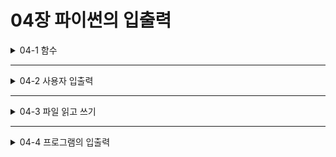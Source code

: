 # 04장 파이썬의 입출력

<details>
<summary>04-1 함수</summary>
<div markdown="1">    

### 함수란 무엇인가?
### 함수를 사용하는 이유는 무엇일까?
### 파이썬 함수의 구조
### 매개변수와 인수
### 입력값과 리턴값에 따른 함수의 형태
### 매개변수를 지정하여 호출하기
### 입력값이 몇 개가 될지 모를 때는 어떻게 해야 할까?
### 키워드 매개변수, kwargs
### 함수의 리턴값은 언제나 하나이다
### 매개변수에 초깃값 미리 설정하기
### 함수 안에서 선언한 변수의 효력 범위
### 함수 안에서 함수 밖의 변수를 변경하는 방법
### lambda 예약어

</div>
</details>

___

<details>
<summary>04-2 사용자 입출력</summary>
<div markdown="1">    

### 사용자 입력 활용하기
### print 자세히 알기

</div>
</details>

___

<details>
<summary>04-3 파일 읽고 쓰기</summary>
<div markdown="1">    

### 파일 생성하기
### 파일을 쓰기 모드로 열어 내용 쓰기
### 파일을 읽는 여러 가지 방법
### 파일에 새로운 애용 추가하기
### with 문과 함께 사용하기

</div>
</details>

___

<details>
<summary>04-4 프로그램의 입출력</summary>
<div markdown="1">    

### sys 모듈 사용하기
</div>
</details>
